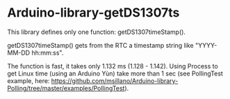 # Arduino-library-getDS1307ts
This library defines only one function: getDS1307timeStamp(). 

getDS1307timeStamp() gets from the RTC a timestamp string like "YYYY-MM-DD hh:mm:ss".

The function is fast, it takes only 1.132 ms (1.128 - 1.142).
Using Process to get Linux time (using an Arduino Yùn) take more than 1 sec (see PollingTest
example, here: https://github.com/msillano/Arduino-library-Polling/tree/master/examples/PollingTest).
